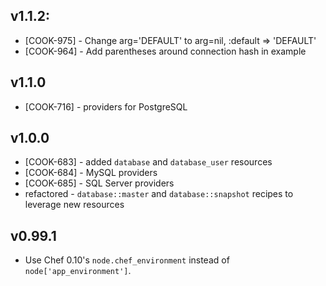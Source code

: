 ## v1.1.2:

* [COOK-975] - Change arg='DEFAULT' to arg=nil, :default => 'DEFAULT'
* [COOK-964] - Add parentheses around connection hash in example

## v1.1.0

* [COOK-716] - providers for PostgreSQL

## v1.0.0

* [COOK-683] - added `database` and `database_user` resources
* [COOK-684] - MySQL providers
* [COOK-685] - SQL Server providers
* refactored - `database::master` and `database::snapshot` recipes to leverage new resources

## v0.99.1

* Use Chef 0.10's `node.chef_environment` instead of `node['app_environment']`.
